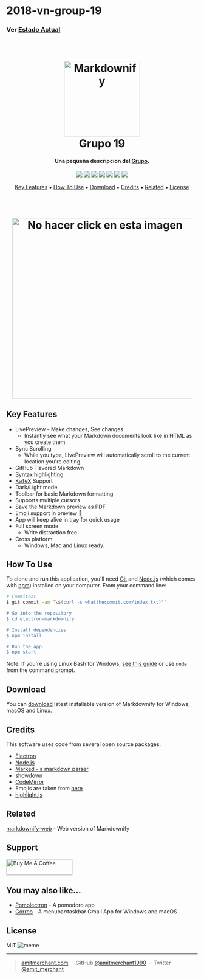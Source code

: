 # 2018-vn-group-19

### Ver [Estado Actual](https://github.com/dds-utn/2018-vn-group-19/blob/master/estadoActual.md)



<h1 align="center">
  <br>
  <a href="http://www.amitmerchant.com/electron-markdownify"><img src="https://raw.githubusercontent.com/amitmerchant1990/electron-markdownify/master/img/markdownify.png" alt="Markdownify" width="200"></a>
  <br>
  Grupo 19
  <br>
</h1>

<h4 align="center">Una pequeña descripcion del  <a href="http://electron.atom.io" target="_blank">Grupo</a>.</h4>


<p align="center">

  <a href="https://badge.fury.io/js/electron-markdownify">
    <img src="https://img.shields.io/badge/0--brightgreen.svg?style=flat">
  </a>

  <a href="https://gitter.im/amitmerchant1990/electron-markdownify">
    <img src="https://img.shields.io/badge/1--red.svg?style=flat">
  </a>
  
  <a href="https://saythanks.io/to/amitmerchant1990">
      <img src="https://img.shields.io/badge/2--red.svg?style=flat">
  </a>

  <a href="https://saythanks.io/to/amitmerchant1990">
      <img src="https://img.shields.io/badge/3--red.svg?style=flat">
  </a>

  <a href="https://saythanks.io/to/amitmerchant1990">
      <img src="https://img.shields.io/badge/4--red.svg?style=flat">
  </a>

  <a href="https://saythanks.io/to/amitmerchant1990">
      <img src="https://img.shields.io/badge/5--red.svg?style=flat">
  </a>

  <a href="https://saythanks.io/to/amitmerchant1990">
      <img src="https://img.shields.io/badge/6--red.svg?style=flat">
  </a>

</p>

<p align="center">
  <a href="#key-features">Key Features</a> •
  <a href="#how-to-use">How To Use</a> •
  <a href="#download">Download</a> •
  <a href="#credits">Credits</a> •
  <a href="#related">Related</a> •
  <a href="#license">License</a>
</p>

<h1 align="center">
  <br>
  <a href="https://k62.kn3.net/57F56E25C.jpg">
  <img src="https://i.imgur.com/Ivpko1Q.jpg"
  width="475"
  title="No hacer click en esta imagen"></a>
</h1>

## Key Features

* LivePreview - Make changes, See changes
  - Instantly see what your Markdown documents look like in HTML as you create them.
* Sync Scrolling
  - While you type, LivePreview will automatically scroll to the current location you're editing.
* GitHub Flavored Markdown  
* Syntax highlighting
* [KaTeX](https://khan.github.io/KaTeX/) Support
* Dark/Light mode
* Toolbar for basic Markdown formatting
* Supports multiple cursors
* Save the Markdown preview as PDF
* Emoji support in preview :tada:
* App will keep alive in tray for quick usage
* Full screen mode
  - Write distraction free.
* Cross platform
  - Windows, Mac and Linux ready.

## How To Use

To clone and run this application, you'll need [Git](https://git-scm.com) and [Node.js](https://nodejs.org/en/download/) (which comes with [npm](http://npmjs.com)) installed on your computer. From your command line:

```bash
# Commitear
$ git commit -am "\$(curl -s whatthecommit.com/index.txt)"'

# Go into the repository
$ cd electron-markdownify

# Install dependencies
$ npm install

# Run the app
$ npm start
```

Note: If you're using Linux Bash for Windows, [see this guide](https://www.howtogeek.com/261575/how-to-run-graphical-linux-desktop-applications-from-windows-10s-bash-shell/) or use `node` from the command prompt.


## Download

You can [download](https://github.com/amitmerchant1990/electron-markdownify/releases/tag/v1.2.0) latest installable version of Markdownify for Windows, macOS and Linux.

## Credits

This software uses code from several open source packages.

- [Electron](http://electron.atom.io/)
- [Node.js](https://nodejs.org/)
- [Marked - a markdown parser](https://github.com/chjj/marked)
- [showdown](http://showdownjs.github.io/showdown/)
- [CodeMirror](http://codemirror.net/)
- Emojis are taken from [here](https://github.com/arvida/emoji-cheat-sheet.com)
- [highlight.js](https://highlightjs.org/)

## Related

[markdownify-web](https://github.com/amitmerchant1990/markdownify-web) - Web version of Markdownify

## Support

<a href="https://www.buymeacoffee.com/5Zn8Xh3l9" target="_blank"><img src="https://www.buymeacoffee.com/assets/img/custom_images/purple_img.png" alt="Buy Me A Coffee" style="height: 41px !important;width: 174px !important;box-shadow: 0px 3px 2px 0px rgba(190, 190, 190, 0.5) !important;-webkit-box-shadow: 0px 3px 2px 0px rgba(190, 190, 190, 0.5) !important;" ></a>

## You may also like...

- [Pomolectron](https://github.com/amitmerchant1990/pomolectron) - A pomodoro app
- [Correo](https://github.com/amitmerchant1990/correo) - A menubar/taskbar Gmail App for Windows and macOS

## License

MIT
![meme](https://k62.kn3.net/57F56E25C.jpg)

---

> [amitmerchant.com](https://www.amitmerchant.com) &nbsp;&middot;&nbsp;
> GitHub [@amitmerchant1990](https://github.com/amitmerchant1990) &nbsp;&middot;&nbsp;
> Twitter [@amit_merchant](https://twitter.com/amit_merchant)


